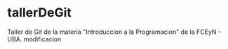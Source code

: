 # tallerDeGit

Taller de Git de la materia "Introduccion a la Programacion" de la FCEyN - UBA.
modificacion 
